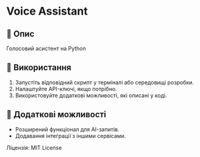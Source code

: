# Voice Assistant

## 📌 Опис
Голосовий асистент на Python

## 🚀 Використання
1. Запустіть відповідний скрипт у терміналі або середовищі розробки.
2. Налаштуйте API-ключі, якщо потрібно.
3. Використовуйте додаткові можливості, які описані у коді.

## 🔧 Додаткові можливості
- Розширений функціонал для AI-запитів.
- Додавання інтеграції з іншими сервісами.

Ліцензія: MIT License
